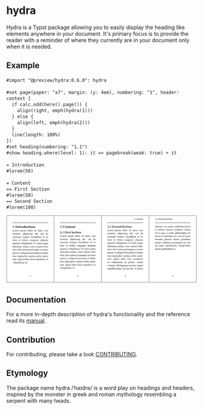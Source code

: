 # hydra
Hydra is a Typst package allowing you to easily display the heading like elements anywhere in your
document. It's primary focus is to provide the reader with a reminder of where they currently are in
your document only when it is needed.

## Example
```typst
#import "@preview/hydra:0.6.0": hydra

#set page(paper: "a7", margin: (y: 4em), numbering: "1", header: context {
  if calc.odd(here().page()) {
    align(right, emph(hydra(1)))
  } else {
    align(left, emph(hydra(2)))
  }
  line(length: 100%)
})
#set heading(numbering: "1.1")
#show heading.where(level: 1): it => pagebreak(weak: true) + it

= Introduction
#lorem(50)

= Content
== First Section
#lorem(50)
== Second Section
#lorem(100)
```
![thumbnail]

## Documentation
For a more in-depth description of hydra's functionality and the reference read its [manual].

## Contribution
For contributing, please take a look [CONTRIBUTING][contrib].

## Etymology
The package name hydra /ˈhaɪdrə/ is a word play on headings and headers, inspired by the monster in
greek and roman mythology resembling a serpent with many heads.

[thumbnail]: assets/images/thumbnail.png
[manual]: assets/manual.pdf
[contrib]: CONTRIBUTING.md
